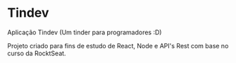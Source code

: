 # Tindev
Aplicação Tindev (Um tinder para programadores :D) 

Projeto criado para fins de estudo de React, Node e API's Rest com base no curso da RocktSeat.
